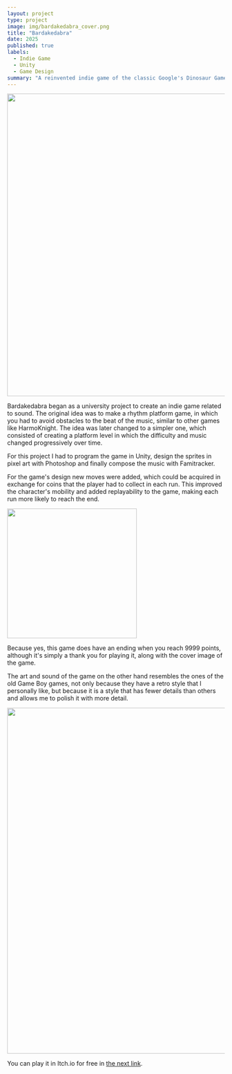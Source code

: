 ```yaml
---
layout: project
type: project
image: img/bardakedabra_cover.png
title: "Bardakedabra"
date: 2025
published: true
labels:
  - Indie Game
  - Unity
  - Game Design
summary: "A reinvented indie game of the classic Google's Dinosaur Game. Adds a new visual style, new mechanics, replayability, and an ending to the game."
---
```

<div class="text-center p-4">
  <img width="700px" class="img-fluid" src="https://i.imgur.com/kpdK0bH.gif">
</div>

Bardakedabra began as a university project to create an indie game related to sound. The original idea was to make a rhythm platform game, in which you had to avoid obstacles to the beat of the music, similar to other games like HarmoKnight. The idea was later changed to a simpler one, which consisted of creating a platform level in which the difficulty and music changed progressively over time.

For this project I had to program the game in Unity, design the sprites in pixel art with Photoshop and finally compose the music with Famitracker.

For the game's design new moves were added, which could be acquired in exchange for coins that the player had to collect in each run. This improved the character's mobility and added replayability to the game, making each run more likely to reach the end.

<div class="text-center p-4">
  <img width="300px" class="img-fluid" src="https://i.imgur.com/FkrtGdZ.png">
</div>

Because yes, this game does have an ending when you reach 9999 points, although it's simply a thank you for playing it, along with the cover image of the game.

The art and sound of the game on the other hand resembles the ones of the old Game Boy games, not only because they have a retro style that I personally like, but because it is a style that has fewer details than others and allows me to polish it with more detail.

<div class="text-center p-4">
  <img width="800px" class="img-fluid" src="https://i.imgur.com/p5DBGO5.png">
</div>

You can play it in Itch.io for free in [the next link](https://bankaster.itch.io/bardakedabra).
